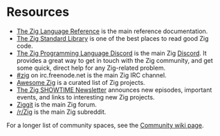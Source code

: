 # Resources

- [The Zig Language Reference][langref] is the main reference documentation.
- [The Zig Standard Library][std] is one of the best places to read good Zig code.
- [The Zig Programming Language Discord][discord-zig] is the main Zig [Discord][discord].
  It provides a great way to get in touch with the Zig community, and get some quick, direct help for any Zig-related problem.
- [#zig][irc] on irc.freenode.net is the main Zig IRC channel.
- [Awesome Zig][awesome-zig] is a curated list of Zig projects.
- [The Zig SHOWTIME Newsletter][newsletter] announces new episodes, important events, and links to interesting new Zig projects.
- [Ziggit][ziggit] is the main Zig forum.
- [/r/Zig][reddit] is the main Zig subreddit.

For a longer list of community spaces, see the [Community wiki page][community].

[awesome-zig]: https://github.com/catdevnull/awesome-zig
[community]: https://github.com/ziglang/zig/wiki/Community
[discord]: https://discordapp.com
[discord-zig]: https://discord.com/invite/gxsFFjE
[irc]: https://webchat.freenode.net/?channels=%23zig
[langref]: https://ziglang.org/documentation/0.12.0/
[newsletter]: https://zig.show/
[reddit]: https://www.reddit.com/r/Zig
[std]: https://github.com/ziglang/zig/tree/0.12.0/lib/std
[ziggit]: https://ziggit.dev/
